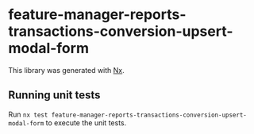 # feature-manager-reports-transactions-conversion-upsert-modal-form

This library was generated with [Nx](https://nx.dev).

## Running unit tests

Run `nx test feature-manager-reports-transactions-conversion-upsert-modal-form` to execute the unit tests.
